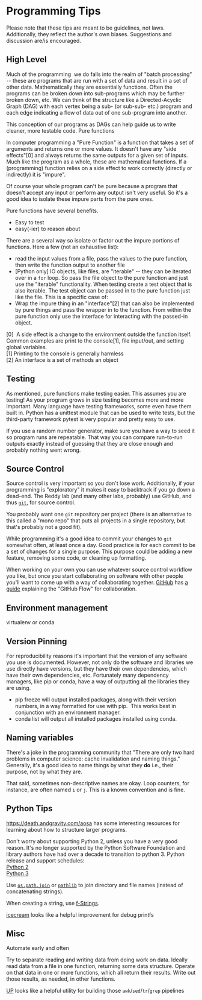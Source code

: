 # Programming Tips

Please note that these tips are meant to be guidelines, not laws. Additionally, they reflect the author's own biases. Suggestions and discussion are/is encouraged.

## High Level

Much of the programming  we do falls into the realm of "batch processing" -- these are programs that are run with a set of data and result in a set of other data. Mathematically they are essentially functions. Often the programs can be broken down into sub-programs which may be further broken down, etc. We can think of the structure like a Directed-Acyclic Graph (DAG) with each vertex being a sub- (or sub-sub- etc.) program and each edge indicating a flow of data out of one sub-program into another.

This conception of our programs as DAGs can help guide us to write cleaner, more testable code.
Pure functions

In computer programming a "Pure Function" is a function that takes a set of arguments and returns one or more values. It doesn't have any "side effects"[0] and always returns the same outputs for a given set of inputs. Much like the program as a whole, these are mathematical functions. If a (programming) function relies on a side effect to work correctly (directly or indirectly) it is "impure".

Of course your whole program can't be pure because a program that doesn't accept any input or perform any output isn't very useful. So it's a good idea to isolate these impure parts from the pure ones.

Pure functions have several benefits.
- Easy to test
- easy(-ier) to reason about

There are a several way so isolate or factor out the impure portions of functions. Here a few (not an exhaustive list):
- read the input values from a file, pass the values to the pure function, then write the function output to another file
- [Python only] IO objects, like files, are "iterable" -- they can be iterated over in a `for` loop. So pass the file object to the pure function and just use the "iterable" functionality. When testing create a test object that is also iterable. The test object can be passed in to the pure function just like the file. This is a specific case of:
- Wrap the impure thing in an "interface"[2] that can also be implemented by pure things and pass the wrapper in to the function. From within the pure function only use the interface for interacting with the passed-in object.

[0]  A side effect is a change to the environment outside the function itself. Common examples are print to the console[1], file input/out, and setting global variables.<br/>
[1] Printing to the console is generally harmless<br/>
[2] An interface is a set of methods an object<br/>

## Testing

As mentioned, pure functions make testing easier. This assumes you are testing! As your program grows in size testing becomes more and more important. Many language have testing frameworks, some even have them built in. Python has a unittest module that can be used to write tests, but the third-party framework pytest is very popular and pretty easy to use.

If you use a random number generator, make sure you have a way to seed it so program runs are repeatable. That way you can compare run-to-run outputs exactly instead of guessing that they are close enough and probably nothing went wrong.

## Source Control

Source control is very important so you don't lose work. Additionally, if your programming is "exploratory" it makes it easy to backtrack if you go down a dead-end. The Reddy lab (and many other labs, probably) use GitHub, and thus [`git`](https://git-scm.com), for source control.

You probably want one `git` repository per project (there is an alternative to this called a "mono repo" that puts all projects in a single repository, but that's probably not a good fit).

While programming it's a good idea to commit your changes to `git` somewhat often, at least once a day. Good practice is for each commit to be a set of changes for a single purpose. This purpose could be adding a new feature, removing some code, or cleaning up formatting.

When working on your own you can use whatever source control workflow you like, but once you start collaborating on software with other people you'll want to come up with a way of collaborating together. [GitHub](https://github.com) has [a guide](https://guides.github.com/introduction/flow/) explaining the "GitHub Flow" for collaboration.

## Environment management

virtualenv or conda

## Version Pinning

For reproducibility reasons it's important that the version of any software you use is documented. However, not only do the software and libraries we use directly have versions, but they have their own dependencies, which have their own dependencies, etc. Fortunately many dependency managers, like pip or conda, have a way of outputting all the libraries they are using.

- pip freeze will output installed packages, along with their version numbers, in a way formatted for use with pip.  This works best in conjunction with an environment manager.
- conda list will output all installed packages installed using conda.

## Naming variables

There's a joke in the programming community that "There are only two hard problems in computer science: cache invalidation and naming things." Generally, it's a good idea to name things by what they __do__ i.e., their purpose, not by what they are.

That said, sometimes non-descriptive names are okay. Loop counters, for instance, are often named `i` or `j`. This is a known convention and is fine.

## Python Tips

https://death.andgravity.com/aosa has some interesting resources for learning about how to structure larger programs.

Don't worry about supporting Python 2, unless you have a very good reason. It's no longer supported by the Python Software Foundation and library authors have had over a decade to transition to python 3.
Python release and support schedules:<br/>
[Python 2](https://www.python.org/dev/peps/pep-0373/)<br/>
[Python 3](https://www.python.org/dev/peps/pep-0602/)

Use [`os.path.join`](https://docs.python.org/3/library/os.path.html#os.path.join) or [`pathlib`](https://docs.python.org/3/library/pathlib.html) to join directory and file names (instead of concatenating strings).

When creating a string, use [f-Strings](https://realpython.com/python-f-strings/).

[icecream](https://github.com/gruns/icecream) looks like a helpful improvement for debug printfs

## Misc

Automate early and often

Try to separate reading and writing data from doing work on data. Ideally read data from a file in one function, returning some data structure. Operate on that data in one or more functions, which all return their results. Write out those results, as needed, in other functions.

[UP](https://github.com/akavel/up) looks like a helpful utility for building those `awk`/`sed`/`tr`/`grep` pipelines
